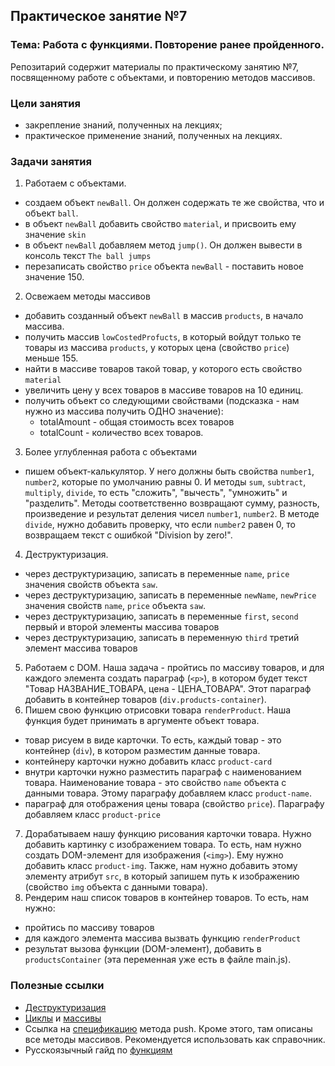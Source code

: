 ## Практическое занятие №7

### Тема: Работа с функциями. Повторение ранее пройденного.

Репозитарий содержит материалы по практическому занятию №7, посвященному работе с объектами, и повторению методов массивов.

### Цели занятия
- закрепление знаний, полученных на лекциях;
- практическое применение знаний, полученных на лекциях.

### Задачи занятия
1. Работаем с объектами.
 - создаем объект `newBall`. Он должен содержать те же свойства, что и объект `ball`.
 - в объект `newBall` добавить свойство `material`, и присвоить ему значение `skin`
 - в объект `newBall` добавляем метод `jump()`. Он должен вывести в консоль текст `The ball jumps`
 - перезаписать свойство `price` объекта `newBall` - поставить новое значение 150.
2. Освежаем методы массивов
 - добавить созданный объект `newBall` в массив `products`, в начало массива.
 - получить массив `lowCostedProfucts`, в который войдут только те товары из массива `products`, у которых цена (свойство `price`) меньше 155.
 - найти в массиве товаров такой товар, у которого есть свойство `material`
 - увеличить цену у всех товаров в массиве товаров на 10 единиц.
 - получить объект со следующими свойствами (подсказка - нам нужно из массива получить ОДНО значение):
    - totalAmount - общая стоимость всех товаров
    - totalCount - количество всех товаров.
3. Более углубленная работа с объектами
 - пишем объект-калькулятор. У него должны быть свойства `number1`, `number2`, которые по умолчанию равны 0. И методы `sum`, `subtract`, `multiply`, `divide`, то есть "сложить", "вычесть", "умножить" и "разделить". Методы соответственно возвращают сумму, разность, произведение и результат деления чисел `number1`, `number2`. В методе `divide`, нужно добавить проверку, что если `number2` равен 0, то возвращаем текст с ошибкой "Division by zero!".
4. Деструктуризация.
 - через деструктуризацию, записать в переменные `name`, `price` значения свойств объекта `saw`.
 - через деструктуризацию, записать в переменные `newName`, `newPrice` значения свойств `name`, `price` объекта `saw`.
 - через деструктуризацию, записать в переменные `first`, `second` первый и второй элементы массива товаров
 - через деструктуризацию, записать в переменную `third` третий элемент массива товаров
5. Работаем с DOM. Наша задача - пройтись по массиву товаров, и для каждого элемента создать параграф (`<p>`), в котором будет текст "Товар НАЗВАНИЕ_ТОВАРА, цена - ЦЕНА_ТОВАРА". Этот параграф добавить в контейнер товаров (`div.products-container`).
6. Пишем свою функцию отрисовки товара `renderProduct`. Наша функция будет принимать в аргументе объект товара.
 - товар рисуем в виде карточки. То есть, каждый товар - это контейнер (`div`), в котором разместим данные товара.
 - контейнеру карточки нужно добавить класс `product-card`
 - внутри карточки нужно разместить параграф с наименованием товара. Наименование товара - это свойство `name` объекта с данными товара. Этому параграфу добавляем класс `product-name`.
 - параграф для отображения цены товара (свойство `price`). Параграфу добавляем класс `product-price`
7. Дорабатываем нашу функцию рисования карточки товара. Нужно добавить картинку с изображением товара. То есть, нам нужно создать DOM-элемент для изображения (`<img>`). Ему нужно добавить класс `product-img`. Также, нам нужно добавить этому элементу атрибут `src`, в который запишем путь к изображению (свойство `img` объекта с данными товара).
8. Рендерим наш список товаров в контейнер товаров. То есть, нам нужно:
 - пройтись по массиву товаров
 - для каждого элемента массива вызвать функцию `renderProduct`
 - результат вызова функции (DOM-элемент), добавить в `productsContainer` (эта переменная уже есть в файле main.js).

### Полезные ссылки
 - [Деструктуризация](https://learn.javascript.ru/destructuring-assignment)
 - [Циклы](https://learn.javascript.ru/while-for) и [массивы](https://learn.javascript.ru/array)
 - Ссылка на [спецификацию](https://developer.mozilla.org/en-US/docs/Web/JavaScript/Reference/Global_Objects/Array/push) метода push. Кроме этого, там описаны все методы массивов. Рекомендуется использовать как справочник.
 - Русскоязычный гайд по [функциям](https://learn.javascript.ru/function-basics)
